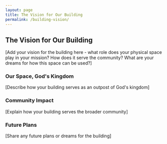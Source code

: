 ```yaml
---
layout: page
title: The Vision for Our Building
permalink: /building-vision/
---
```


## The Vision for Our Building

[Add your vision for the building here - what role does your physical space play in your mission? How does it serve the community? What are your dreams for how this space can be used?]

### Our Space, God's Kingdom

[Describe how your building serves as an outpost of God's kingdom]

### Community Impact

[Explain how your building serves the broader community]

### Future Plans

[Share any future plans or dreams for the building]
